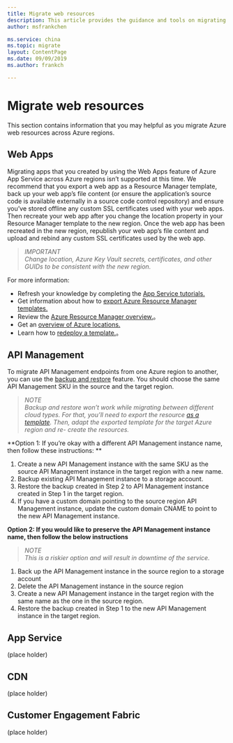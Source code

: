 ```yaml
---
title: Migrate web resources
description: This article provides the guidance and tools on migrating Web resources.
author: msfrankchen

ms.service: china 
ms.topic: migrate
layout: ContentPage 
ms.date: 09/09/2019
ms.author: frankch

---
```


# Migrate web resources

This section contains information that you may helpful as you migrate Azure web resources across Azure regions.

## Web Apps

Migrating apps that you created by using the Web Apps feature of Azure App Service
across Azure regions isn’t supported at this time. We recommend that you export a web app as a Resource Manager template, back up your web app’s file content (or ensure the application’s source code is available externally in a source code control repository) and ensure you’ve stored offline any custom SSL certificates used with your web apps. Then recreate your web app after you change the location property in your Resource Manager template to the new region. Once the web app has been recreated in the new region, republish your web app’s file content and upload and rebind any custom SSL certificates used by the web app.

>*IMPORTANT*  
>*Change location, Azure Key Vault secrets, certificates, and other GUIDs to be consistent with the new region.*

For more information: 
* Refresh your knowledge by completing the [App Service tutorials.](https://docs.azure.cn/app-service/#step-by-step-tutorials)
* Get information about how to [export Azure Resource Manager templates.](https://docs.azure.cn/azure-resource-manager/manage-resource-groups-portal#export-resource-groups-to-templates)
* Review the [Azure Resource Manager overview.](https://docs.azure.cn/azure-resource-manager/resource-group-overview)。
* Get an [overview of Azure locations.](https://docs.azure.cn/app-service/overview)
* Learn how to [redeploy a template.](https://docs.azure.cn/azure-resource-manager/resource-group-template-deploy)。

## API Management

To migrate API Management endpoints from one Azure region to another, you can use the [backup and restore](https://docs.azure.cn/zh-cn/api-management/api-management-howto-disaster-recovery-backup-restore) feature. You should choose the same API Management SKU in the source and the target region.

>*NOTE*  
>*Backup and restore won’t work while migrating between different cloud types. For that, you’ll need to export the resource [as a template](https://docs.azure.cn/zh-cn/azure-resource-manager/manage-resource-groups-portal#export-resource-groups-to-templates). Then, adapt the exported template for the target Azure region and re- create the resources.*

**Option 1: If you’re okay with a different API Management instance name, then follow
these instructions: **

1.	Create a new API Management instance with the same SKU as the source API Management instance in the target region with a new name.
2.	Backup existing API Management instance to a storage account.
3.	Restore the backup created in Step 2 to API Management instance created in Step 1 in the target region.
4.	If you have a custom domain pointing to the source region API Management instance, update the custom domain CNAME to point to the new API Management instance. 

**Option 2: If you would like to preserve the API Management instance name, then follow the below instructions**

>*NOTE*  
>*This is a riskier option and will result in downtime of the service.*

1.	Back up the API Management instance in the source region to a storage account
2.	Delete the API Management instance in the source region
3.	Create a new API Management instance in the target region with the same name as the one in the source region.
4.	Restore the backup created in Step 1 to the new API Management instance in the target region.


## App Service
(place holder)

## CDN 
(place holder)

## Customer Engagement Fabric
(place holder)
